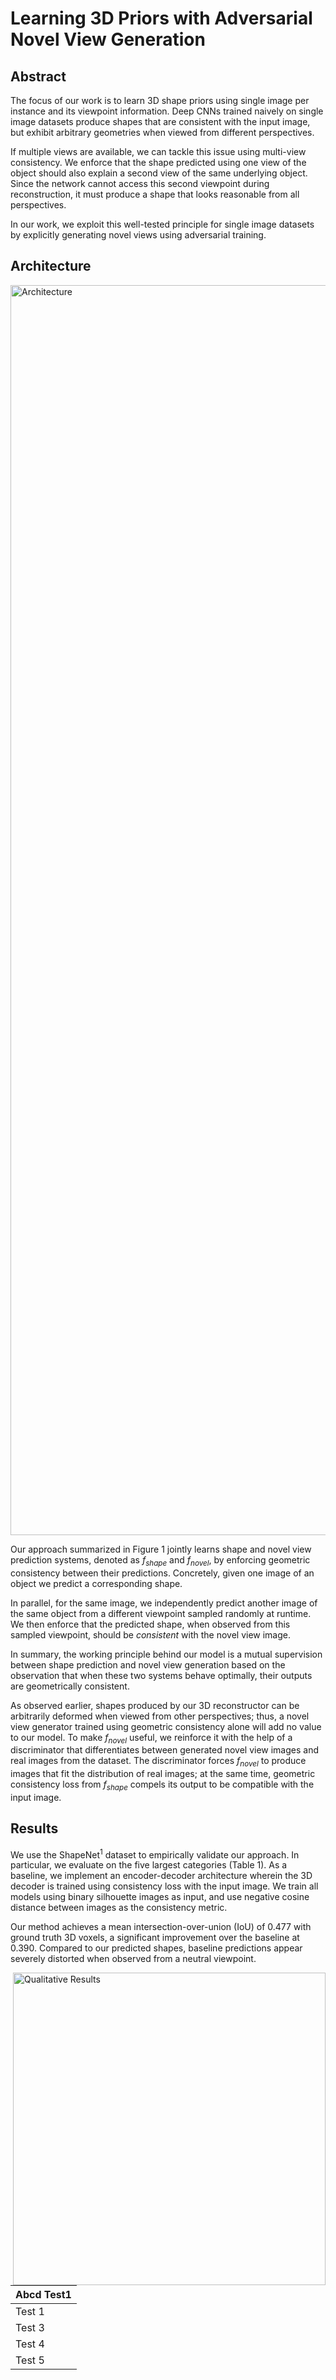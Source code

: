 # Learning 3D Priors with Adversarial Novel View Generation

## Abstract
The  focus  of  our  work  is  to  learn 3D  shape  priors  using  single  image  per  instance  and  its  viewpoint information.  Deep CNNs trained naively on single image datasets produce shapes that are consistent with the input image, but exhibit arbitrary geometries when viewed from different perspectives. 

If multiple views are available, we can tackle this issue using multi-view consistency. We enforce that the shape predicted using one view of the object should also explain a second view of the same underlying object. Since the network cannot access this second viewpoint during reconstruction, it must produce a shape that looks reasonable from all perspectives. 

In our work, we exploit this well-tested principle for single image datasets by explicitly generating novel views using adversarial training.

## Architecture
<img src="https://github.com/aartika/prgan/blob/master/images/arch_new.png" alt="Architecture"
	title="Architecture" width="2000" />

Our approach summarized in Figure 1 jointly learns shape and novel view prediction systems, denoted as  <i>f<sub>shape</sub></i> and <i>f<sub>novel</sub></i>, by enforcing geometric consistency between their predictions.  Concretely, given one image of an object we predict a corresponding shape. 

In parallel,  for  the  same  image,  we  independently  predict another image of the same object from a different viewpoint sampled randomly at runtime. We then enforce  that  the  predicted  shape,  when  observed  from this sampled viewpoint, should be <i>consistent</i> with the novel view image. 

In summary, the working principle behind our model is a mutual supervision between shape prediction and novel view generation based on the observation that when these two systems behave optimally, their outputs are geometrically consistent. 

As observed earlier, shapes produced by our 3D reconstructor can be arbitrarily deformed when viewed from other perspectives; thus, a novel view generator trained using geometric consistency alone will add no value to our model. To make <i>f<sub>novel</sub></i> useful, we reinforce it with the help of a discriminator that differentiates between generated novel view images and real images from the dataset. The discriminator forces <i>f<sub>novel</sub></i> to produce images that fit the distribution of real images; at the same time, geometric consistency loss from <i>f<sub>shape</sub></i> compels its output to be compatible with the input image.

## Results
We use the ShapeNet<sup>1</sup>  dataset to empirically validate our approach. In particular, we evaluate on the five largest categories (Table 1).  As a baseline, we implement an encoder-decoder architecture wherein the 3D decoder is trained using consistency loss with the input image.  We train all models using binary silhouette images as input, and use negative cosine distance between images as the consistency metric. 

Our  method  achieves  a  mean intersection-over-union (IoU) of 0.477 with ground truth 3D voxels, a significant improvement  over  the  baseline  at 0.390. Compared to our predicted shapes, baseline predictions appear severely distorted when observed from a neutral viewpoint.

<img align="right" src="https://github.com/aartika/prgan/blob/master/images/qualitative_results.png" alt="Qualitative Results" title="Qualitative Results" width="500" />

| Abcd Test1 |
|------------|
| Test 1     |
| Test 3     |
| Test 4     |
| Test 5     |
